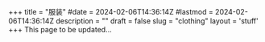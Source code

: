 +++
title = "服装"
#date = 2024-02-06T14:36:14Z
#lastmod = 2024-02-06T14:36:14Z
description = ""
draft = false
slug = "clothing"
layout = 'stuff'
+++
This page to be updated...